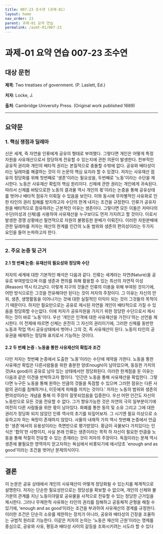 ```yaml
---
title: 007-23 조수연 (과제-01)
layout: home
nav_order: 23
parent: 과제-01 요약 연습
permalink: /asmt-01/007-23
---
```


# 과제-01 요약 연습 007-23 조수연


## 대상 문헌  

**제목**: Two treatises of government. (P. Laslett, Ed.)

**저자**: Locke, J. 

**출처**: Cambridge University Press. (Original work published 1689)



---



## 요약문  




### 1. 핵심 쟁점과 딜레마  

신은 세계, 즉 자연을 인류에게 공유의 형태로 부여했다. 그렇다면 개인은 어떻게 특정 자원을 사유재산으로서 정당하게 전유할 수 있는지에 관한 의문이 발생한다. 천부적인 공유적 권리와 개인의 배타적 권리는 본질적으로 충돌할 수밖에 없다. 공유와 배타성이라는 딜레마를 해결하는 것이 이 논문의 핵심 요지라 할 수 있겠다. 저자는 사유재산 점유의 정당화를 위해 첫번째로 '생존'이라는 필요성을, 두번째로 '노동'이라는 수단을 제시한다. 노동은 사유재산 확립의 핵심 원리이다. 신체에 관한 권리는 개인에게 귀속된다. 따라서 신체를 바탕으로한 노동의 결과물 역시 개인의 몫'이라는 논증을 통해 공유상태를 벗어나 배타적 점유가 이뤄질 수 있음을 보인다. 
이와 동시에 무차별적인 사유화로 인한 타인의 권리 침해를 방지하고자 수단의 한계 내지는 조건을 규정한다. 인류가 공유자원을 배타적으로 점유하려는 근본적인 이유는 생존이다. 그렇다면 모든 이들은 저마다의 수단(이성과 신체)를 사용하여 사유재산을 누구보다도 먼저 가지려고 할 것이다. 이로서 발생한 경쟁 상황에선 필연적으로 자원의 불평등한 분배가 이뤄진다. 이러한 자원분배에 관한 딜레마를 저자는 재산의 한계를 인간의 노동 범위와 생존의 편의성이라는 두가지 요인을 들어 논파하고자 한다.


---



### 2. 주요 논증 및 근거  



#### 2.1 첫 번째 논증: 유재산의 필요성와 정당화 수단

저자의 세계에 대한 기본적인 해석은 다음과 같다. 인류는 세계라는 자연(Nature)을 공유로 부여받았으며 이를 생존과 편의를 위해 활용할 수 있는 최선의 자연적 이성(Reason) 역시 타고났다. 이렇게 지구의 것들은 인류의 이용을 위해 부여된 것이기에, 어떤 방식으로든 그것을 전유해야만 된다는 것이 저자의 주장이다. 그 이유는 자신의 안위, 생존, 생명활동을 이어나가는 것에 대한 실질적인 이익이 되는 것이 그것들의 목적이기 때문이다. 
하지만 필요만으로는 공유로 제시된 자연을 개인이 배타적으로 가질 수 있음을 정당화할 수는없다. 이에 저자가 공유자원을 가지기 위한 정당한 수단으로서 제시하는 것이 바로 '노동'이다. 우선 '개인은 인격에 대한 사유재산을 가진다'하는 선언을 제시한다. 이 전제에 따르면 신체는 온전히 그 자신의 권리이기에, 그러한 신체를 동반한 노동과 작업 역시 공유상태에서 벗어나 그의 것, 즉 사유재산이 된다. 노동이 타인의 공유권을 배제하는 정당화 표지로서 기능하는 것이다. 




#### 2.2 두 번째 논증 : 노동을 통한 사유재산의 확립과 조건

다만 저자는 첫번째 논증에서 도출한 '노동'이라는 수단에 제약을 가한다. 노동을 통한 사유재산 확립은 다른사람들을 위한 충분한 양(Enough)이 남아있으며, 동등한 가치의 것(As good)이 공유로 남아 있는 상태에서만 정당화된다. 이러한 한계점을 둔 이유는 다음과 같은 이견을 반박하고자 함이다. '인간은 노동을 통해 사유재산을 확립한다. 그렇다면 누구든 노동을 통해 원하는 만큼의 것들을 독점할 수 있으며 그러한 점유는 다른 사람의 권리를 침해하거나, 이웃에게 피해를 끼치는 것이다.' 저자는 노동의 범위와 생존의 편의성이라는 개념을 통해 이 주장이 잘못되었음을 입증한다. 우선 어떤 인간도 자신의 노동만으로 모든 것을 전유할 수 없다. 그가 향유가능한 것은 자연의 극히 일부분이기에 여전히 다른 사람들을 위한 몫이 남아있다. 화폐를 통한 동의 및 소유 그리고 그에 대한 권리가 정당화 되지 않았던 인류 역사의 초기를 되짚어보자. 그 시기엔 필요 이상으로 소유하고자 하는 욕망이 존재하지 않았다. 사물의 내재적 가치 역시 첫번째 논증에서 언급한 '생존'에서의 유용성이라는 측면만으로 평가받았다. 황금이 곡물보다 가치있다는 인식은 '합의'한 사항이지, 사실 본래 인류는 생존이라는 목적 하 자신이 필요한 만큼을 노동을 통해 적절히 전유할 수 있는 존재라는 것이 저자의 주장이다. 독점이라는 문제 역시 생존에 불필요한 영역까지 얻고자하는 욕심에서 비롯되기에 애시당초 'enough and as good'이라는 조건을 벗어난 문제의식이다.




---



## 결론  

이 논문은 공유 상태에서 개인의 사유재산이 어떻게 정당화될 수 있는지를 체계적으로 설명한다. 저자는 단순한 필요성만으로는 정당성을 확보할 수 없으며, 개인의 신체와 불가분의 관계를 지닌 노동이야말로 공유물을 사적으로 전유할 수 있는 정당한 근거임을 제시한다. 그러나 무제한적 사유화는 타인의 권리를 침해하고 공동체적 균형을 해칠 수 있기에, ‘enough and as good’이라는 조건을 부과하여 사유재산의 경계를 규정한다. 이러한 조건은 단순히 소유를 제한하는 장치가 아니라, 공유와 배타성의 긴장을 조율하는 규범적 원리로 기능한다. 이같은 저자의 논의는 '노동은 재산의 근원'이라는 명제를 중심으로, 공유와 사유, 평등과 배타성 사이의 갈등을 조화시키려는 시도라 할 수 있다

